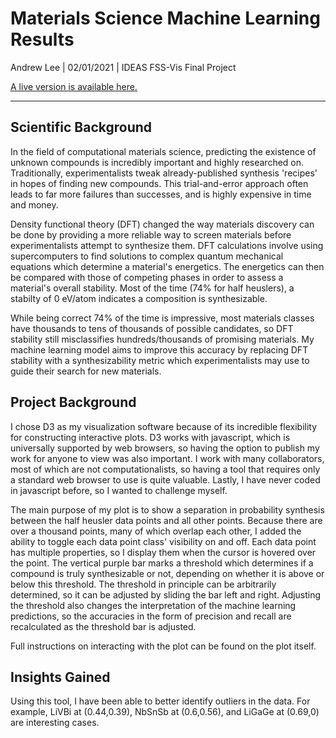 # Materials Science Machine Learning Results 

Andrew Lee | 02/01/2021 | IDEAS FSS-Vis Final Project

[A live version is available here.](https://ageller.github.io/IDEAS_FSS-Vis/FinalStudentProjects/2021winter/AndrewLee/index.html)

____________________________________________________________________

## Scientific Background

In the field of computational materials science, predicting the existence of unknown compounds is incredibly important and highly researched on. Traditionally, experimentalists tweak already-published synthesis 'recipes' in hopes of finding new compounds. This trial-and-error approach often leads to far more failures than successes, and is highly expensive in time and money.  

Density functional theory (DFT) changed the way materials discovery can be done by providing a more reliable way to screen materials before experimentalists attempt to synthesize them. DFT calculations involve using supercomputers to find solutions to complex quantum mechanical equations which determine a material's energetics. The energetics can then be compared with those of competing phases in order to assess a material's overall stability. Most of the time (74% for half heuslers), a stabilty of 0 eV/atom indicates a composition is synthesizable.

While being correct 74% of the time is impressive, most materials classes have thousands to tens of thousands of possible candidates, so DFT stability still misclassifies hundreds/thousands of promising materials. My machine learning model aims to improve this accuracy by replacing DFT stability with a synthesizability metric which experimentalists may use to guide their search for new materials.

## Project Background

I chose D3 as my visualization software because of its incredible flexibility for constructing interactive plots. D3 works with javascript, which is universally supported by web browsers, so having the option to publish my work for anyone to view was also important. I work with many collaborators, most of which are not computationalists, so having a tool that requires only a standard web browser to use is quite valuable. Lastly, I have never coded in javascript before, so I  wanted to challenge myself. 

The main purpose of my plot is to show a separation in probability synthesis between the half heusler data points and all other points. Because there are over a thousand points, many of which overlap each other, I added the ability to toggle each data point class' visibility on and off. Each data point has multiple properties, so I display them when the cursor is hovered over the point. The vertical purple bar marks a threshold which determines if a compound is truly synthesizable or not, depending on whether it is above or below this threshold. The threshold in principle can be arbitrarily determined, so it can be adjusted by sliding the bar left and right. Adjusting the threshold also changes the interpretation of the machine learning predictions, so the accuracies in the form of precision and recall are recalculated as the threshold bar is adjusted.

Full instructions on interacting with the plot can be found on the plot itself.

## Insights Gained

Using this tool, I have been able to better identify outliers in the data. For example, LiVBi at (0.44,0.39), NbSnSb at (0.6,0.56), and LiGaGe at (0.69,0) are interesting cases.

